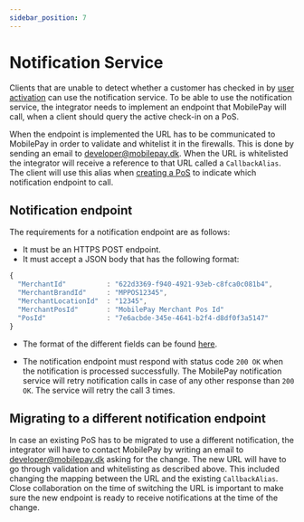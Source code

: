 ```yaml
---
sidebar_position: 7
---
```


# Notification Service

Clients that are unable to detect whether a customer has checked in by [user activation](/docs/pos/detecting-mobilepay#user-activation) can use the notification service. To be able to use the notification service, the integrator needs to implement an endpoint that MobilePay will call, when a client should query the active check-in on a PoS.

When the endpoint is implemented the URL has to be communicated to MobilePay in order to validate and whitelist it in the firewalls. This is done by sending an email to [developer@mobilepay.dk](mailto:developer@mobilepay.dk). When the URL is whitelisted the integrator will receive a reference to that URL called a ``CallbackAlias``. The client will use this alias when [creating a PoS](/docs/pos/pos-management#pos-creation) to indicate which notification endpoint to call.

## Notification endpoint

The requirements for a notification endpoint are as follows:

* It must be an HTTPS POST endpoint.
* It must accept a JSON body that has the following format:  

```javascript
{
  "MerchantId"          : "622d3369-f940-4921-93eb-c8fca0c081b4",
  "MerchantBrandId"     : "MPPOS12345",
  "MerchantLocationId"  : "12345",
  "MerchantPosId"       : "MobilePay Merchant Pos Id"
  "PosId"               : "7e6acbde-345e-4641-b2f4-d8df0f3a5147"
}
```

* The format of the different fields can be found [here](/docs/pos/input-and-output-formats).

* The notification endpoint must respond with status code `200 OK` when the notification is processed successfully. The MobilePay notification service will retry notification calls in case of any other response than `200 OK`. The service will retry the call 3 times.

## Migrating to a different notification endpoint

In case an existing PoS has to be migrated to use a different notification, the integrator will have to contact MobilePay by writing an email to [developer@mobilepay.dk](mailto:developer@mobilepay.dk) asking for the change. The new URL will have to go through validation and whitelisting as described above.
This included changing the mapping between the URL and the existing `CallbackAlias`. Close collaboration on the time of switching the URL is important to make sure the new endpoint is ready to receive notifications at the time of the change.
